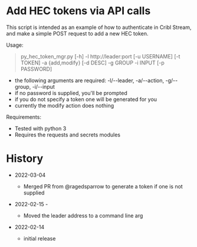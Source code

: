 # Add HEC tokens via API calls

This script is intended as an example of how to authenticate in Cribl Stream, and make a simple POST request to add a new HEC token.

Usage:

> py_hec_token_mgr.py [-h] -l http://leader:port [-u USERNAME] [-t TOKEN] -a {add,modify} [-d DESC] -g GROUP -i INPUT [-p PASSWORD]
* the following arguments are required: -l/--leader, -a/--action, -g/--group, -i/--input
* if no password is supplied, you'll be prompted 
* if you do not specify a token one will be generated for you
* currently the modify action does nothing

Requirements:

* Tested with python 3
* Requires the requests and secrets modules

# History

* 2022-03-04
  - Merged PR from @ragedsparrow to generate a token if one is not supplied

* 2022-02-15 - 
  - Moved the leader address to a command line arg

* 2022-02-14
  - initial release


